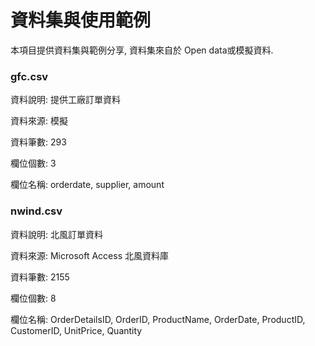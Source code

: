 # 資料集與使用範例
本項目提供資料集與範例分享, 資料集來自於 Open data或模擬資料.

### gfc.csv

資料說明: 提供工廠訂單資料

資料來源: 模擬

資料筆數: 293

欄位個數: 3

欄位名稱: orderdate, supplier, amount

### nwind.csv

資料說明: 北風訂單資料

資料來源: Microsoft Access 北風資料庫

資料筆數: 2155

欄位個數: 8

欄位名稱: OrderDetailsID,	OrderID, ProductName, OrderDate, ProductID, CustomerID, UnitPrice, Quantity
